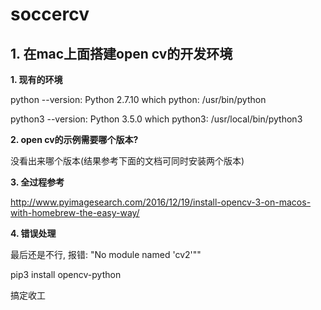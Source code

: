 # soccercv



## 1. 在mac上面搭建open cv的开发环境

**1. 现有的环境**

python --version: Python 2.7.10
which python: /usr/bin/python


python3 --version: Python 3.5.0
which python3: /usr/local/bin/python3

**2. open cv的示例需要哪个版本?**

没看出来哪个版本(结果参考下面的文档可同时安装两个版本)

**3. 全过程参考**

http://www.pyimagesearch.com/2016/12/19/install-opencv-3-on-macos-with-homebrew-the-easy-way/

**4. 错误处理**

最后还是不行, 报错: "No module named 'cv2'""

pip3 install opencv-python


搞定收工
